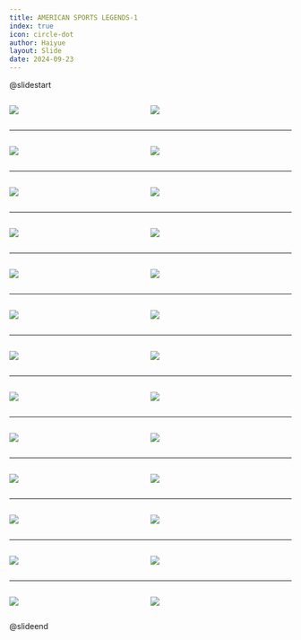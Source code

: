 ```yaml
---
title: AMERICAN SPORTS LEGENDS-1
index: true
icon: circle-dot
author: Haiyue
layout: Slide
date: 2024-09-23
---
```

 
@slidestart

<div style="display:flex">
<div style="flex:1">

![](https://raw.githubusercontent.com/yclord/reading/refs/heads/master/english/Level-Z/AMERICAN%20SPORTS%20LEGENDS-1/001.webp)
</div>
<div style="flex:1">

![](https://raw.githubusercontent.com/yclord/reading/refs/heads/master/english/Level-Z/AMERICAN%20SPORTS%20LEGENDS-1/002.webp)
</div>
</div>

---

<div style="display:flex">
<div style="flex:1">

![](https://raw.githubusercontent.com/yclord/reading/refs/heads/master/english/Level-Z/AMERICAN%20SPORTS%20LEGENDS-1/003.webp)
</div>
<div style="flex:1">

![](https://raw.githubusercontent.com/yclord/reading/refs/heads/master/english/Level-Z/AMERICAN%20SPORTS%20LEGENDS-1/004.webp)
</div>
</div>

---

<div style="display:flex">
<div style="flex:1">

![](https://raw.githubusercontent.com/yclord/reading/refs/heads/master/english/Level-Z/AMERICAN%20SPORTS%20LEGENDS-1/005.webp)
</div>
<div style="flex:1">

![](https://raw.githubusercontent.com/yclord/reading/refs/heads/master/english/Level-Z/AMERICAN%20SPORTS%20LEGENDS-1/006.webp)
</div>
</div>

---

<div style="display:flex">
<div style="flex:1">

![](https://raw.githubusercontent.com/yclord/reading/refs/heads/master/english/Level-Z/AMERICAN%20SPORTS%20LEGENDS-1/007.webp)
</div>
<div style="flex:1">

![](https://raw.githubusercontent.com/yclord/reading/refs/heads/master/english/Level-Z/AMERICAN%20SPORTS%20LEGENDS-1/008.webp)
</div>
</div>

---

<div style="display:flex">
<div style="flex:1">

![](https://raw.githubusercontent.com/yclord/reading/refs/heads/master/english/Level-Z/AMERICAN%20SPORTS%20LEGENDS-1/009.webp)
</div>
<div style="flex:1">

![](https://raw.githubusercontent.com/yclord/reading/refs/heads/master/english/Level-Z/AMERICAN%20SPORTS%20LEGENDS-1/010.webp)
</div>
</div>

---

<div style="display:flex">
<div style="flex:1">

![](https://raw.githubusercontent.com/yclord/reading/refs/heads/master/english/Level-Z/AMERICAN%20SPORTS%20LEGENDS-1/011.webp)
</div>
<div style="flex:1">

![](https://raw.githubusercontent.com/yclord/reading/refs/heads/master/english/Level-Z/AMERICAN%20SPORTS%20LEGENDS-1/012.webp)
</div>
</div>

---

<div style="display:flex">
<div style="flex:1">

![](https://raw.githubusercontent.com/yclord/reading/refs/heads/master/english/Level-Z/AMERICAN%20SPORTS%20LEGENDS-1/013.webp)
</div>
<div style="flex:1">

![](https://raw.githubusercontent.com/yclord/reading/refs/heads/master/english/Level-Z/AMERICAN%20SPORTS%20LEGENDS-1/014.webp)
</div>
</div>

---

<div style="display:flex">
<div style="flex:1">

![](https://raw.githubusercontent.com/yclord/reading/refs/heads/master/english/Level-Z/AMERICAN%20SPORTS%20LEGENDS-1/015.webp)
</div>
<div style="flex:1">

![](https://raw.githubusercontent.com/yclord/reading/refs/heads/master/english/Level-Z/AMERICAN%20SPORTS%20LEGENDS-1/016.webp)
</div>
</div>

---

<div style="display:flex">
<div style="flex:1">

![](https://raw.githubusercontent.com/yclord/reading/refs/heads/master/english/Level-Z/AMERICAN%20SPORTS%20LEGENDS-1/017.webp)
</div>
<div style="flex:1">

![](https://raw.githubusercontent.com/yclord/reading/refs/heads/master/english/Level-Z/AMERICAN%20SPORTS%20LEGENDS-1/018.webp)
</div>
</div>

---

<div style="display:flex">
<div style="flex:1">

![](https://raw.githubusercontent.com/yclord/reading/refs/heads/master/english/Level-Z/AMERICAN%20SPORTS%20LEGENDS-1/019.webp)
</div>
<div style="flex:1">

![](https://raw.githubusercontent.com/yclord/reading/refs/heads/master/english/Level-Z/AMERICAN%20SPORTS%20LEGENDS-1/020.webp)
</div>
</div>

---

<div style="display:flex">
<div style="flex:1">

![](https://raw.githubusercontent.com/yclord/reading/refs/heads/master/english/Level-Z/AMERICAN%20SPORTS%20LEGENDS-1/021.webp)
</div>
<div style="flex:1">

![](https://raw.githubusercontent.com/yclord/reading/refs/heads/master/english/Level-Z/AMERICAN%20SPORTS%20LEGENDS-1/022.webp)
</div>
</div>

---

<div style="display:flex">
<div style="flex:1">

![](https://raw.githubusercontent.com/yclord/reading/refs/heads/master/english/Level-Z/AMERICAN%20SPORTS%20LEGENDS-1/023.webp)
</div>
<div style="flex:1">

![](https://raw.githubusercontent.com/yclord/reading/refs/heads/master/english/Level-Z/AMERICAN%20SPORTS%20LEGENDS-1/024.webp)
</div>
</div>

---

<div style="display:flex">
<div style="flex:1">

![](https://raw.githubusercontent.com/yclord/reading/refs/heads/master/english/Level-Z/AMERICAN%20SPORTS%20LEGENDS-1/025.webp)
</div>
<div style="flex:1">

![](https://raw.githubusercontent.com/yclord/reading/refs/heads/master/english/Level-Z/AMERICAN%20SPORTS%20LEGENDS-1/026.webp)
</div>
</div>

@slideend